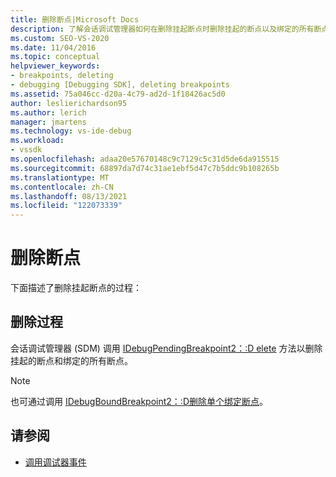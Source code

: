 ```yaml
---
title: 删除断点|Microsoft Docs
description: 了解会话调试管理器如何在删除挂起断点时删除挂起的断点以及绑定的所有断点。
ms.custom: SEO-VS-2020
ms.date: 11/04/2016
ms.topic: conceptual
helpviewer_keywords:
- breakpoints, deleting
- debugging [Debugging SDK], deleting breakpoints
ms.assetid: 75a046cc-d20a-4c79-ad2d-1f18426ac5d0
author: leslierichardson95
ms.author: lerich
manager: jmartens
ms.technology: vs-ide-debug
ms.workload:
- vssdk
ms.openlocfilehash: adaa20e57670148c9c7129c5c31d5de6da915515
ms.sourcegitcommit: 68897da7d74c31ae1ebf5d47c7b5ddc9b108265b
ms.translationtype: MT
ms.contentlocale: zh-CN
ms.lasthandoff: 08/13/2021
ms.locfileid: "122073339"
---
```

# <a name="deleting-a-breakpoint"></a>删除断点
下面描述了删除挂起断点的过程：

## <a name="deletion-process"></a>删除过程
 会话调试管理器 (SDM) 调用 [IDebugPendingBreakpoint2：:D elete](../../extensibility/debugger/reference/idebugpendingbreakpoint2-delete.md) 方法以删除挂起的断点和绑定的所有断点。

> [!NOTE]
> 也可通过调用 [IDebugBoundBreakpoint2：:D删除单个绑定断点](../../extensibility/debugger/reference/idebugboundbreakpoint2-delete.md)。

## <a name="see-also"></a>请参阅
- [调用调试器事件](../../extensibility/debugger/calling-debugger-events.md)
